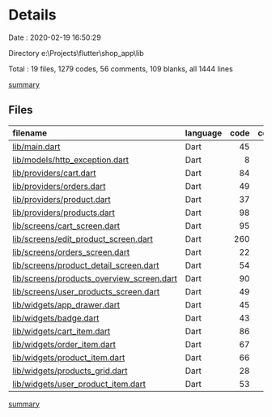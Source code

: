 # Details

Date : 2020-02-19 16:50:29

Directory e:\Projects\flutter\shop_app\lib

Total : 19 files,  1279 codes, 56 comments, 109 blanks, all 1444 lines

[summary](results.md)

## Files
| filename | language | code | comment | blank | total |
| :--- | :--- | ---: | ---: | ---: | ---: |
| [lib/main.dart](/lib/main.dart) | Dart | 45 | 0 | 3 | 48 |
| [lib/models/http_exception.dart](/lib/models/http_exception.dart) | Dart | 8 | 1 | 2 | 11 |
| [lib/providers/cart.dart](/lib/providers/cart.dart) | Dart | 84 | 1 | 11 | 96 |
| [lib/providers/orders.dart](/lib/providers/orders.dart) | Dart | 49 | 0 | 6 | 55 |
| [lib/providers/product.dart](/lib/providers/product.dart) | Dart | 37 | 0 | 5 | 42 |
| [lib/providers/products.dart](/lib/providers/products.dart) | Dart | 98 | 32 | 9 | 139 |
| [lib/screens/cart_screen.dart](/lib/screens/cart_screen.dart) | Dart | 95 | 0 | 8 | 103 |
| [lib/screens/edit_product_screen.dart](/lib/screens/edit_product_screen.dart) | Dart | 260 | 10 | 12 | 282 |
| [lib/screens/orders_screen.dart](/lib/screens/orders_screen.dart) | Dart | 22 | 0 | 4 | 26 |
| [lib/screens/product_detail_screen.dart](/lib/screens/product_detail_screen.dart) | Dart | 54 | 3 | 5 | 62 |
| [lib/screens/products_overview_screen.dart](/lib/screens/products_overview_screen.dart) | Dart | 90 | 0 | 7 | 97 |
| [lib/screens/user_products_screen.dart](/lib/screens/user_products_screen.dart) | Dart | 49 | 0 | 4 | 53 |
| [lib/widgets/app_drawer.dart](/lib/widgets/app_drawer.dart) | Dart | 45 | 0 | 3 | 48 |
| [lib/widgets/badge.dart](/lib/widgets/badge.dart) | Dart | 43 | 1 | 4 | 48 |
| [lib/widgets/cart_item.dart](/lib/widgets/cart_item.dart) | Dart | 86 | 0 | 5 | 91 |
| [lib/widgets/order_item.dart](/lib/widgets/order_item.dart) | Dart | 67 | 0 | 8 | 75 |
| [lib/widgets/product_item.dart](/lib/widgets/product_item.dart) | Dart | 66 | 4 | 5 | 75 |
| [lib/widgets/products_grid.dart](/lib/widgets/products_grid.dart) | Dart | 28 | 4 | 5 | 37 |
| [lib/widgets/user_product_item.dart](/lib/widgets/user_product_item.dart) | Dart | 53 | 0 | 3 | 56 |

[summary](results.md)